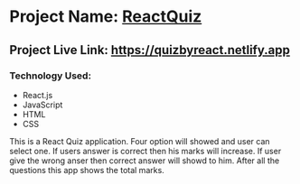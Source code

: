 # Project Name: [ReactQuiz](https://quizbyreact.netlify.app)

## Project Live Link: https://quizbyreact.netlify.app

### Technology Used:
- React.js
- JavaScript
- HTML
- CSS

<p>
This is a React Quiz application. Four option will showed and user can select one. If users answer is correct then his marks will increase. If user give the wrong anser then correct answer will showd to him. After all the questions this app shows the total marks.
</p>
